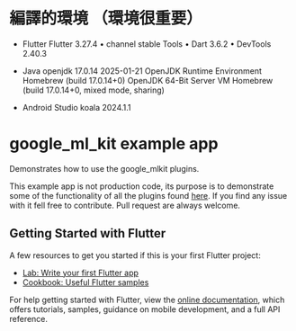 # 編譯的環境 （環境很重要）
- Flutter 
Flutter 3.27.4 • channel stable
Tools • Dart 3.6.2 • DevTools 2.40.3

- Java
openjdk 17.0.14 2025-01-21
OpenJDK Runtime Environment Homebrew (build 17.0.14+0)
OpenJDK 64-Bit Server VM Homebrew (build 17.0.14+0, mixed mode, sharing)

- Android Studio
koala 2024.1.1 


# google\_ml\_kit example app

Demonstrates how to use the google_mlkit plugins.

This example app is not production code, its purpose is to demonstrate some of the functionality of all the plugins found [here](https://github.com/flutter-ml/google_ml_kit_flutter/tree/master). If you find any issue with it fell free to contribute. Pull request are always welcome.

## Getting Started with Flutter

A few resources to get you started if this is your first Flutter project:

- [Lab: Write your first Flutter app](https://flutter.dev/docs/get-started/codelab)
- [Cookbook: Useful Flutter samples](https://flutter.dev/docs/cookbook)

For help getting started with Flutter, view the
[online documentation](https://flutter.dev/docs), which offers tutorials,
samples, guidance on mobile development, and a full API reference.
